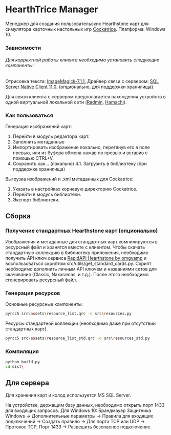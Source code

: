 # HearthTrice Manager
Менеджер для создания пользовательских Hearthstone карт для симулятора карточных настольных игр [Cockatrice](https://cockatrice.github.io/).
Платформа: Windows 10.

### Зависимости
###### Для корректной работы клиента необходимо установить следующие компоненты:
Отрисовка текста: [ImageMagick-7.1.1.](Dependencies/ImageMagick-7.1.1-27-Q16-HDRI-x64-dll.exe)
Драйвер связи с сервером: [SQL Server Native Client 11.0.](Dependencies/sqlncli.msi)  (опционально, для поддержки хранилища).


Для связи клиента с сервером предполагается нахождения устройств в одной виртуальной локальной сети ([Radmin](https://www.radmin-vpn.com/), [Hamachi](https://vpn.net/)).

### Как пользоваться
Генерация изображений карт:
1. Перейти в модуль редактора карт.
2. Заполнить метаданные
3. Импортировать изображение локально, перетянув его в поле превью, или из буфера обмена нажав по превью и вставив с помощью CTRL+V.
4. Сохранить как... (локально)
4.1. Загрузить в библиотеку (при поддержке хранилища)

Выгрузка изображений и .xml метаданных для Cockatrice:
1. Указать в настройках корневую директорию Cockatrice.
2. Перейти в модуль библиотеки.
3. Экспорт библиотеки.

## Сборка
### Получение стандартных Hearthstone карт (опционально)
Изображения и метаданные для стандартных карт компилируются в ресурсный файл и хранятся вместе с клиентом. Чтобы скачать стандартную коллекцию в библиотеку приложения, необходимо получить API ключ сервиса [RapidAPI Hearthstone by omgvamp](https://rapidapi.com/omgvamp/api/hearthstone) и воспользоваться скриптом src/utils/get_standard_cards.py.
Скрипт необходимо дополнить личным API ключем и названиями сетов для скачивания (Classic, Naxxramas, и т.д.). После этого необходимо сгенерировать ресурсный файл.
### Генерация ресурсов

Основные ресурсные компоненты: 
```sh 
pyrcc5 src\assets\resource_list.qrc -o src\resources.py
```
Ресурсы стандартной коллекции (необходимо даже при отсутствии стандартных карт).
```sh
pyrcc5 src\assets\resource_list_std.qrc -o src\resources_std.py
```

### Компиляция 
```sh
python build.py
cd dist\
```

## Для сервера
Для хранения карт и колод используется MS SQL Server. 

На устройстве, держащим базу данных, необходимо открыть порт 1433 для входящих запросов. 
Для Windows 10:
Брандмауэр Защитника Windows -> Дополнительные параметры -> Правила для входящих подключений -> Создать правило -> Для порта TCP или UDP -> Протокол TCP, Порт 1433 -> Разрешить безопасное подключение.